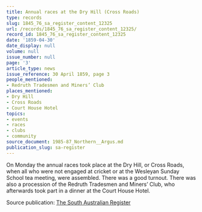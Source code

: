 ```yaml
---
title: Annual races at the Dry Hill (Cross Roads)
type: records
slug: 1845_76_sa_register_content_12325
url: /records/1845_76_sa_register_content_12325/
record_id: 1845_76_sa_register_content_12325
date: '1859-04-30'
date_display: null
volume: null
issue_number: null
page: '3'
article_type: news
issue_reference: 30 April 1859, page 3
people_mentioned:
- Redruth Tradesmen and Miners’ Club
places_mentioned:
- Dry Hill
- Cross Roads
- Court House Hotel
topics:
- events
- races
- clubs
- community
source_document: 1985-87_Northern__Argus.md
publication_slug: sa-register
---
```


On Monday the annual races took place at the Dry Hill, or Cross Roads, when all who were not engaged at cricket or at the Wesleyan Sunday School tea meeting, were assembled.  There was a good turnout.  There was also a procession of the Redruth Tradesmen and Miners’ Club, who afterwards took part in a dinner at the Court House Hotel.

Source publication: [The South Australian Register](/publications/sa-register/)
